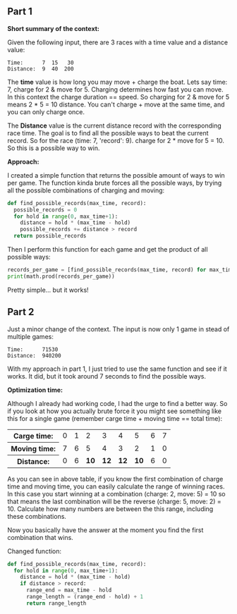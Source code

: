 ## Part 1

**Short summary of the context:**

Given the following input, there are 3 races with a time value and a distance value:

```
Time:      7  15   30
Distance:  9  40  200
```

The **time** value is how long you may move + charge the boat. Lets say time: 7, charge for 2 & move for 5. Charging determines how fast you can move. In this context the charge duration == speed. So charging for 2 & move for 5 means 2 \* 5 = 10 distance. You can't charge + move at the same time, and you can only charge once.

The **Distance** value is the current distance record with the corresponding race time. The goal is to find all the possible ways to beat the current record. So for the race (time: 7, 'record': 9). charge for 2 \* move for 5 = 10. So this is a possible way to win.

**Approach:**

I created a simple function that returns the possible amount of ways to win per game. The function kinda brute forces all the possible ways, by trying all the possible combinations of charging and moving:

```python
def find_possible_records(max_time, record):
  possible_records = 0
  for hold in range(0, max_time+1):
    distance = hold * (max_time - hold)
    possible_records += distance > record
  return possible_records
```

Then I perform this function for each game and get the product of all possible ways:

```python
records_per_game = [find_possible_records(max_time, record) for max_time, record in races]
print(math.prod(records_per_game))
```

Pretty simple... but it works!

## Part 2

Just a minor change of the context. The input is now only 1 game in stead of multiple games:

```
Time:      71530
Distance:  940200
```

With my approach in part 1, I just tried to use the same function and see if it works. It did, but it took around 7 seconds to find the possible ways.

**Optimization time:**

Although I already had working code, I had the urge to find a better way. So if you look at how you actually brute force it you might see something like this for a single game (remember carge time + moving time == total time):

<table>
  <tr>
    <th>Carge time:</th>
    <td>0</td>
    <td>1</td>
    <td>2</td>
    <td>3</td>
    <td>4</td>
    <td>5</td>
    <td>6</td>
    <td>7</td>
  </tr>
  <tr>
    <th>Moving time:</th>
    <td>7</td>
    <td>6</td>
    <td>5</td>
    <td>4</td>
    <td>3</td>
    <td>2</td>
    <td>1</td>
    <td>0</td>
  </tr>
  <tr>
    <th>Distance:</th>
    <td>0</td>
    <td>6</td>
    <td><b>10</b></td>
    <td><b>12</b></td>
    <td><b>12</b></td>
    <td><b>10</b></td>
    <td>6</td>
    <td>0</td>
  </tr>
</table>

As you can see in above table, if you know the first combination of charge time and moving time, you can easily calculate the range of winning races. In this case you start winning at a combination (charge: 2, move: 5) = 10 so that means the last combination will be the reverse (charge: 5, move: 2) = 10. Calculate how many numbers are between the this range, including these combinations.

Now you basically have the answer at the moment you find the first combination that wins.

Changed function:

```python
def find_possible_records(max_time, record):
  for hold in range(0, max_time+1):
    distance = hold * (max_time - hold)
    if distance > record:
      range_end = max_time - hold
      range_length = (range_end - hold) + 1
      return range_length
```
